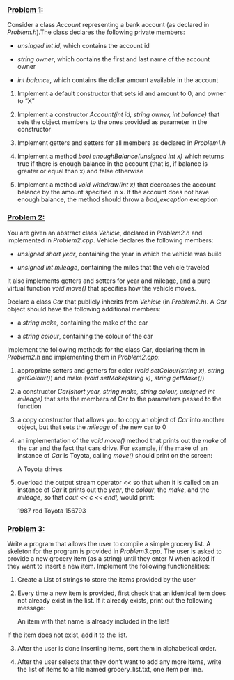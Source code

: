 ### <ins>Problem 1:</ins>
Consider a class *Account* representing a bank account (as declared in 
_Problem.h_).The class declares the following private members:
* _unsinged int id_, which contains the account id

* _string owner_, which contains the first and last name of the account owner

* _int balance_, which contains the dollar amount available in the account

1. Implement a default constructor that sets id and amount to 0, and owner to “X”

2. Implement a constructor _Account(int id, string owner, int balance)_ that sets the object members to the ones provided as parameter in the constructor

3. Implement getters and setters for all members as declared in _Problem1.h_

4. Implement a method _bool enoughBalance(unsigned int x)_ which returns true if there is enough balance in the account (that is, if balance is greater or equal than x) and false otherwise

5. Implement a method _void withdraw(int x)_ that decreases the account balance by the amount specified in x. If the account does not have enough balance, the method should throw a *bad_exception* exception

### <ins>Problem 2:</ins>
You are given an abstract class _Vehicle_, declared in _Problem2.h_ and implemented in _Problem2.cpp_. Vehicle declares the following members:
* _unsigned short year_, containing the year in which the vehicle was build

* _unsigned int mileage_, containing the miles that the vehicle traveled

It also implements getters and setters for year and mileage, and a pure virtual function _void move()_ that specifies how the vehicle moves.

Declare a class _Car_ that publicly inherits from _Vehicle_ (in _Problem2.h_). A _Car_ object should have the following additional members:
* a _string make_, containing the make of the car

* a _string colour_, containing the colour of the car

Implement the following methods for the class Car, declaring them in 
_Problem2.h_ and implementing them in _Problem2.cpp_:
1. appropriate setters and getters for color (_void setColour(string x)_, _string getColour()_) and make (_void setMake(string x)_, _string getMake()_)

2. a constructor _Car(short year, string make, string colour, unsigned int mileage)_ that sets the members of Car to the parameters passed to the function

3. a copy constructor that allows you to copy an object of _Car_ into another object, but that sets the _mileage_ of the new car to 0

4. an implementation of the _void move()_ method that prints out the _make_ of the car and the fact that cars drive. For example, if the make of an instance of _Car_ is Toyota, calling _move()_ should print on the screen:

    A Toyota drives

5. overload the output stream operator << so that when it is called on an instance of _Car_ it prints out the _year_, the _colour_, the _make_, and the _mileage_, so that _cout << c << endl;_ would print:

    1987 red Toyota 156793

### <ins>Problem 3:</ins>
Write a program that allows the user to compile a simple grocery list. A skeleton for the program is provided in _Problem3.cpp_. The user is asked to provide a new grocery item (as a string) until they enter _N_ when asked if they want to insert a new item. Implement the following functionalities:
1. Create a List of strings to store the items provided by the user

2. Every time a new item is provided, first check that an identical item does not already exist in the list. If it already exists, print out the following message:

    An item with that name is already included in the list!

If the item does not exist, add it to the list.

3. After the user is done inserting items, sort them in alphabetical order.

4. After the user selects that they don’t want to add any more items, write the list of items to a file named grocery_list.txt, one item per line.
